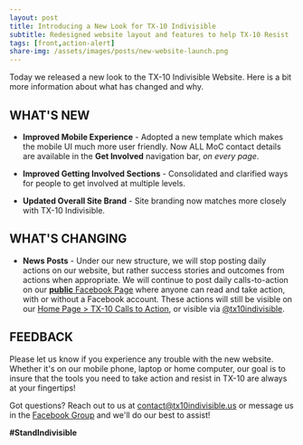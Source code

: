 ```yaml
---
layout: post
title: Introducing a New Look for TX-10 Indivisible
subtitle: Redesigned website layout and features to help TX-10 Resist
tags: [front,action-alert]
share-img: /assets/images/posts/new-website-launch.png
---
```

Today we released a new look to the TX-10 Indivisible Website.  Here is a bit more information about what has changed and why.

## WHAT'S NEW

* **Improved Mobile Experience** - Adopted a new template which makes the mobile UI much more user friendly.  Now ALL MoC contact details are available in the **Get Involved** navigation bar, *on every page*.

* **Improved Getting Involved Sections** - Consolidated and clarified ways for people to get involved at multiple levels.

* **Updated Overall Site Brand** - Site branding now matches more closely with TX-10 Indivisible.

## WHAT'S CHANGING

* **News Posts** - Under our new structure, we will stop posting daily actions on our website, but rather success stories and outcomes from actions when appropriate.  We will continue to post daily calls-to-action on our [**public** Facebook Page](https://www.facebook.com/tx10indivisible) where anyone can read and take action, with or without a Facebook account.  These actions will still be visible on our [Home Page &gt; TX-10 Calls to Action](/), or visible via [@tx10indivisible](https://twitter.com/tx10indivisible).

## FEEDBACK
Please let us know if you experience any trouble with the new website.  Whether it's on our mobile phone, laptop or home computer, our goal is to insure that the tools you need to take action and resist in TX-10 are always at your fingertips!

Got questions? Reach out to us at [contact@tx10indivisible.us](mailto:contact@tx10indivisible.us) or message us in the [Facebook Group](https://www.facebook.com/groups/tx10indivisible) and we'll do our best to assist!

**#StandIndivisible**

